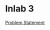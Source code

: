 # Inlab 3

[Problem Statement](https://docs.google.com/document/d/e/2PACX-1vQM3CQS_VAmZI5ZktO2Non9783pjuHtmj8ZTEii8dMt0KfbHUxmEcFeJsQ886nz_8LPwhrkF4mebloN/pub)
